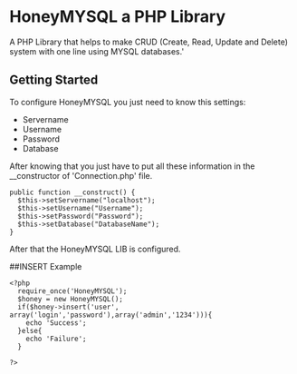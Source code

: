 # HoneyMYSQL a PHP Library
A PHP Library that helps to make CRUD (Create, Read, Update and Delete) system with one line using MYSQL databases.'

## Getting Started
To configure HoneyMYSQL you just need to know this settings:
* Servername
* Username
* Password
* Database

After knowing that you just have to put all these information in the __constructor of 'Connection.php' file.

```
public function __construct() {
  $this->setServername("localhost");
  $this->setUsername("Username");
  $this->setPassword("Password");
  $this->setDatabase("DatabaseName");
}
```
After that the HoneyMYSQL LIB is configured.

##INSERT Example

```
<?php
  require_once('HoneyMYSQL');
  $honey = new HoneyMYSQL();
  if($honey->insert('user', array('login','password'),array('admin','1234'))){
    echo 'Success';
  }else{
    echo 'Failure';
  }

?>
```
